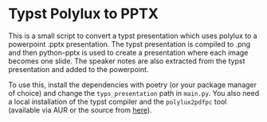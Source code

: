 # Typst Polylux to PPTX

This is a small script to convert a typst presentation which uses polylux to a powerpoint .pptx presentation. The typst presentation is compiled to .png and then python-pptx is used to create a presentation where each image becomes one slide. The speaker notes are also extracted from the typst presentation and added to the powerpoint.

To use this, install the dependencies with poetry (or your package manager of choice) and change the `typs_presentation` path in `main.py`. You also need a local installation of the typst compiler and the `polylux2pdfpc` tool (available via AUR or the source from [here](https://github.com/andreasKroepelin/polylux/tree/main/pdfpc-extractor)).
